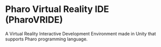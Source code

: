 # Pharo Virtual Reality IDE (PharoVRIDE)
A Virtual Reality Interactive Development Environment made in Unity that supports Pharo programming language.
